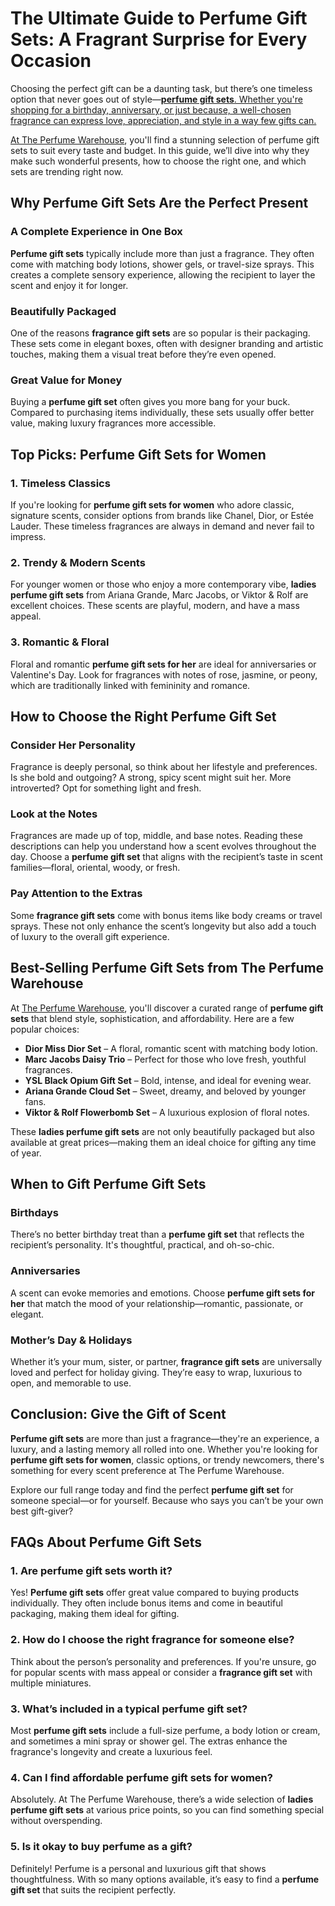 <h1>The Ultimate Guide to Perfume Gift Sets: A Fragrant Surprise for Every Occasion</h1>

  <p>Choosing the perfect gift can be a daunting task, but there’s one timeless option that never goes out of style—<strong><a href="https://theperfumewarehouse.com.au/collections/gift-sets" target="_blank">perfume gift sets</strong>. Whether you're shopping for a birthday, anniversary, or just because, a well-chosen fragrance can express love, appreciation, and style in a way few gifts can.</p>

  <p>At The Perfume Warehouse</a>, you'll find a stunning selection of perfume gift sets</strong> to suit every taste and budget. In this guide, we’ll dive into why they make such wonderful presents, how to choose the right one, and which sets are trending right now.</p>

  <h2>Why Perfume Gift Sets Are the Perfect Present</h2>

  <h3>A Complete Experience in One Box</h3>
  <p><strong>Perfume gift sets</strong> typically include more than just a fragrance. They often come with matching body lotions, shower gels, or travel-size sprays. This creates a complete sensory experience, allowing the recipient to layer the scent and enjoy it for longer.</p>

  <h3>Beautifully Packaged</h3>
  <p>One of the reasons <strong>fragrance gift sets</strong> are so popular is their packaging. These sets come in elegant boxes, often with designer branding and artistic touches, making them a visual treat before they’re even opened.</p>

  <h3>Great Value for Money</h3>
  <p>Buying a <strong>perfume gift set</strong> often gives you more bang for your buck. Compared to purchasing items individually, these sets usually offer better value, making luxury fragrances more accessible.</p>

  <h2>Top Picks: Perfume Gift Sets for Women</h2>

  <h3>1. Timeless Classics</h3>
  <p>If you're looking for <strong>perfume gift sets for women</strong> who adore classic, signature scents, consider options from brands like Chanel, Dior, or Estée Lauder. These timeless fragrances are always in demand and never fail to impress.</p>

  <h3>2. Trendy & Modern Scents</h3>
  <p>For younger women or those who enjoy a more contemporary vibe, <strong>ladies perfume gift sets</strong> from Ariana Grande, Marc Jacobs, or Viktor & Rolf are excellent choices. These scents are playful, modern, and have a mass appeal.</p>

  <h3>3. Romantic & Floral</h3>
  <p>Floral and romantic <strong>perfume gift sets for her</strong> are ideal for anniversaries or Valentine's Day. Look for fragrances with notes of rose, jasmine, or peony, which are traditionally linked with femininity and romance.</p>

  <h2>How to Choose the Right Perfume Gift Set</h2>

  <h3>Consider Her Personality</h3>
  <p>Fragrance is deeply personal, so think about her lifestyle and preferences. Is she bold and outgoing? A strong, spicy scent might suit her. More introverted? Opt for something light and fresh.</p>

  <h3>Look at the Notes</h3>
  <p>Fragrances are made up of top, middle, and base notes. Reading these descriptions can help you understand how a scent evolves throughout the day. Choose a <strong>perfume gift set</strong> that aligns with the recipient’s taste in scent families—floral, oriental, woody, or fresh.</p>

  <h3>Pay Attention to the Extras</h3>
  <p>Some <strong>fragrance gift sets</strong> come with bonus items like body creams or travel sprays. These not only enhance the scent’s longevity but also add a touch of luxury to the overall gift experience.</p>

  <h2>Best-Selling Perfume Gift Sets from The Perfume Warehouse</h2>

  <p>At <a href="https://theperfumewarehouse.com.au/" target="_blank">The Perfume Warehouse</a>, you'll discover a curated range of <strong>perfume gift sets</strong> that blend style, sophistication, and affordability. Here are a few popular choices:</p>

  <ul>
    <li><strong>Dior Miss Dior Set</strong> – A floral, romantic scent with matching body lotion.</li>
    <li><strong>Marc Jacobs Daisy Trio</strong> – Perfect for those who love fresh, youthful fragrances.</li>
    <li><strong>YSL Black Opium Gift Set</strong> – Bold, intense, and ideal for evening wear.</li>
    <li><strong>Ariana Grande Cloud Set</strong> – Sweet, dreamy, and beloved by younger fans.</li>
    <li><strong>Viktor & Rolf Flowerbomb Set</strong> – A luxurious explosion of floral notes.</li>
  </ul>

  <p>These <strong>ladies perfume gift sets</strong> are not only beautifully packaged but also available at great prices—making them an ideal choice for gifting any time of year.</p>

  <h2>When to Gift Perfume Gift Sets</h2>

  <h3>Birthdays</h3>
  <p>There’s no better birthday treat than a <strong>perfume gift set</strong> that reflects the recipient’s personality. It's thoughtful, practical, and oh-so-chic.</p>

  <h3>Anniversaries</h3>
  <p>A scent can evoke memories and emotions. Choose <strong>perfume gift sets for her</strong> that match the mood of your relationship—romantic, passionate, or elegant.</p>

  <h3>Mother’s Day & Holidays</h3>
  <p>Whether it’s your mum, sister, or partner, <strong>fragrance gift sets</strong> are universally loved and perfect for holiday giving. They’re easy to wrap, luxurious to open, and memorable to use.</p>

  <h2>Conclusion: Give the Gift of Scent</h2>

  <p><strong>Perfume gift sets</strong> are more than just a fragrance—they're an experience, a luxury, and a lasting memory all rolled into one. Whether you're looking for <strong>perfume gift sets for women</strong>, classic options, or trendy newcomers, there's something for every scent preference at The Perfume Warehouse.</p>

  <p>Explore our full range today and find the perfect <strong>perfume gift set</strong> for someone special—or for yourself. Because who says you can’t be your own best gift-giver?</p>

  <h2>FAQs About Perfume Gift Sets</h2>

  <h3>1. Are perfume gift sets worth it?</h3>
  <p>Yes! <strong>Perfume gift sets</strong> offer great value compared to buying products individually. They often include bonus items and come in beautiful packaging, making them ideal for gifting.</p>

  <h3>2. How do I choose the right fragrance for someone else?</h3>
  <p>Think about the person’s personality and preferences. If you're unsure, go for popular scents with mass appeal or consider a <strong>fragrance gift set</strong> with multiple miniatures.</p>

  <h3>3. What’s included in a typical perfume gift set?</h3>
  <p>Most <strong>perfume gift sets</strong> include a full-size perfume, a body lotion or cream, and sometimes a mini spray or shower gel. The extras enhance the fragrance's longevity and create a luxurious feel.</p>

  <h3>4. Can I find affordable perfume gift sets for women?</h3>
  <p>Absolutely. At The Perfume Warehouse, there’s a wide selection of <strong>ladies perfume gift sets</strong> at various price points, so you can find something special without overspending.</p>

  <h3>5. Is it okay to buy perfume as a gift?</h3>
  <p>Definitely! Perfume is a personal and luxurious gift that shows thoughtfulness. With so many options available, it’s easy to find a <strong>perfume gift set</strong> that suits the recipient perfectly.</p>

</body>
</html>
